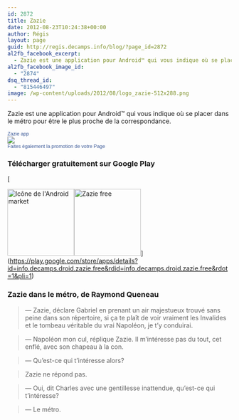 ```yaml
---
id: 2872
title: Zazie
date: 2012-08-23T10:24:38+00:00
author: Régis
layout: page
guid: http://regis.decamps.info/blog/?page_id=2872
al2fb_facebook_excerpt:
  - Zazie est une application pour Android™ qui vous indique où se placer dans le métro pour être le plus proche de la correspondance.
al2fb_facebook_image_id:
  - "2874"
dsq_thread_id:
  - "815446497"
image: /wp-content/uploads/2012/08/logo_zazie-512x288.png
---
```

Zazie est une application pour Android™ qui vous indique où se placer dans le métro pour être le plus proche de la correspondance.

<!-- copy and paste. Modify height and width if desired. -->

<!-- Facebook Badge START -->

<a href="https://www.facebook.com/ZazieApp" target="_TOP" style="font-family: &quot;lucida grande&quot;,tahoma,verdana,arial,sans-serif; font-size: 11px; font-variant: normal; font-style: normal; font-weight: normal; color: #3B5998; text-decoration: none;" title="Zazie app">Zazie app</a>  
<a href="https://www.facebook.com/ZazieApp" target="_TOP" title="Zazie app"><img src="https://badge.facebook.com/badge/414133111982172.2306.2101885687.png" style="border: 0px;" /></a>  
<a href="http://www.facebook.com/business/dashboard/" target="_TOP" style="font-family: &quot;lucida grande&quot;,tahoma,verdana,arial,sans-serif; font-size: 11px; font-variant: normal; font-style: normal; font-weight: normal; color: #3B5998; text-decoration: none;" title="Cr&#xe9;ez votre propre badge&#xa0;!">Faites également la promotion de votre Page</a><!-- Facebook Badge END -->

### Télécharger gratuitement sur Google Play

[
  
<img src="http://regis.decamps.info/blog/wp-content/uploads/2011/03/Android-Market-150x150.png" alt="Icône de l'Android market" title="Android Market icon" width="150" height="150" class="size-thumbnail wp-image-2048" srcset="http://regis.decamps.info/blog/wp-content/uploads/2011/03/Android-Market-150x150.png 150w, http://regis.decamps.info/blog/wp-content/uploads/2011/03/Android-Market.png 256w" sizes="(max-width: 150px) 100vw, 150px" /><img src="http://regis.decamps.info/blog/wp-content/uploads/2012/08/zazie_free_qr-150x150.png" alt="Zazie free" title="zazie free qr" width="150" height="150" class="size-thumbnail wp-image-2897" srcset="http://regis.decamps.info/blog/wp-content/uploads/2012/08/zazie_free_qr-150x150.png 150w, http://regis.decamps.info/blog/wp-content/uploads/2012/08/zazie_free_qr-350x350.png 350w, http://regis.decamps.info/blog/wp-content/uploads/2012/08/zazie_free_qr-300x300.png 300w, http://regis.decamps.info/blog/wp-content/uploads/2012/08/zazie_free_qr.png 376w" sizes="(max-width: 150px) 100vw, 150px" />](https://play.google.com/store/apps/details?id=info.decamps.droid.zazie.free&rdid=info.decamps.droid.zazie.free&rdot=1&pli=1)

<!--
<a href="https://play.google.com/store/apps/details?id=info.decamps.droid.zazie&rdid=info.decamps.droid.zazie&rdot=1&pli=1">
<img src="http://regis.decamps.info/blog/wp-content/uploads/2011/03/Android-Market-150x150.png" alt="Icône de l'Android market" title="Android Market icon" width="150" height="150" class="size-thumbnail wp-image-2048" srcset="http://regis.decamps.info/blog/wp-content/uploads/2011/03/Android-Market-150x150.png 150w, http://regis.decamps.info/blog/wp-content/uploads/2011/03/Android-Market.png 256w" sizes="(max-width: 150px) 100vw, 150px" />
<img src="http://regis.decamps.info/blog/wp-content/uploads/2012/08/google_play_zazie.png" alt="Zazie sur Google Play" title="google_play_zazie" width="344" height="344" class="alignnone size-full wp-image-2894" srcset="http://regis.decamps.info/blog/wp-content/uploads/2012/08/google_play_zazie.png 344w, http://regis.decamps.info/blog/wp-content/uploads/2012/08/google_play_zazie-150x150.png 150w, http://regis.decamps.info/blog/wp-content/uploads/2012/08/google_play_zazie-300x300.png 300w" sizes="(max-width: 344px) 100vw, 344px" />
-->



### Zazie dans le métro, de Raymond Queneau

> &#8212; Zazie, déclare Gabriel en prenant un air majestueux trouvé sans peine dans son répertoire, si ça te plaît de voir vraiment les Invalides et le tombeau véritable du vrai Napoléon, je t&rsquo;y conduirai.
  
> &#8212; Napoléon mon cul, réplique Zazie. Il m&rsquo;intéresse pas du tout, cet enflé, avec son chapeau à la con.
  
> &#8212; Qu&rsquo;est-ce qui t&rsquo;intéresse alors?
  
> Zazie ne répond pas.
  
> &#8212; Oui, dit Charles avec une gentillesse inattendue, qu&rsquo;est-ce qui t&rsquo;intéresse?
  
> &#8212; Le métro.